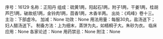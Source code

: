 序号：16129
名称：正阳丹
组成：硫黄1两，阳起石1两，附子1两，干姜1两，桂胡芦巴1两，破故纸1两，金铃肉1两，茴香1两，木香半两。
出处：《鸡峰》卷十三。
主治：下部虚冷。
加减：None
功效：None
用法用量：每服30丸，盐汤送下；妇人醋汤送下。
制备方法：上为细末，蒸饼为丸，如梧桐子大。朱砂为衣。
临床应用：None
各家论述：None
用药禁忌：None
附注：None
